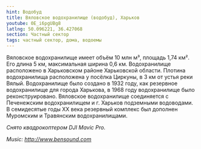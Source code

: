 ```yaml
---
hint: Водобуд
title: Вяловское водохранилище (водобуд), Харьков
youtube: 0E_i6pgUBg8
latlng: 50.096221, 36.427068
section: Частный сектор
tags: частный сектор, дома, водоемы
---
```

Вяловское водохранилище имеет объём 10 млн м³, площадь 1,74 км². Его длина 5 км, максимальная ширина 0,6 км. Водохранилище расположено в Харьковском районе Харьковской области. Плотина водохранилища расположена у посёлка Циркуны, в 3 км от устья реки Вялый. Водохранилище было создано в 1932 году, как резервное водохранилище для города Харькова, в 1968 году водохранилище было реконструировано. Вяловское водохранилище соединяется с Печенежским водохранилищем и г. Харьков подземными водоводами. В семидесятые годы XX века резервный комплекс был дополнен Муромским и Травянским водохранилищами.

*Снято квадрокоптером DJI Mavic Pro.*

*Music: <http://www.bensound.com>*